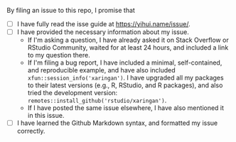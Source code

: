 By filing an issue to this repo, I promise that

- [ ] I have fully read the isse guide at https://yihui.name/issue/.
- [ ] I have provided the necessary information about my issue.
    - If I'm asking a question, I have already asked it on Stack Overflow or RStudio Community, waited for at least 24 hours, and included a link to my question there.
    - If I'm filing a bug report, I have included a minimal, self-contained, and reproducible example, and have also included `xfun::session_info('xaringan')`. I have upgraded all my packages to their latest versions (e.g., R, RStudio, and R packages), and also tried the development version: `remotes::install_github('rstudio/xaringan')`.
    - If I have posted the same issue elsewhere, I have also mentioned it in this issue.
- [ ] I have learned the Github Markdown syntax, and formatted my issue correctly.

<!--
Pleaes keep the above portion in your issue and delete the portion below. Your issue will be closed if any of the above boxes is not checked. In certain (rare) cases, you may be exempted if you give a brief explanation (e.g., you are only making a suggestion for improvement). Thanks!
-->
